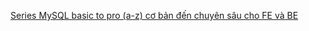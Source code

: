 [Series MySQL basic to pro (a-z) cơ bản đến chuyên sâu cho FE và BE](https://github.com/anonystick/anonystick?tab=readme-ov-file#:~:text=Series%20MySQL%20basic%20to%20pro%20(a%2Dz)%20c%C6%A1%20b%E1%BA%A3n%20%C4%91%E1%BA%BFn%20chuy%C3%AAn%20s%C3%A2u%20cho%20FE%20v%C3%A0%20BE)
